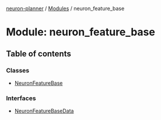 [neuron-planner](../README.md) / [Modules](../modules.md) / neuron\_feature\_base

# Module: neuron\_feature\_base

## Table of contents

### Classes

- [NeuronFeatureBase](../classes/neuron_feature_base.NeuronFeatureBase.md)

### Interfaces

- [NeuronFeatureBaseData](../interfaces/neuron_feature_base.NeuronFeatureBaseData.md)
